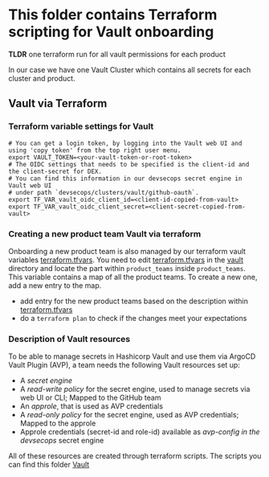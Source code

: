 # This folder contains Terraform scripting for Vault onboarding

**TLDR** one terraform run for all vault permissions for each product

In our case we have one Vault Cluster which contains all secrets for each cluster and product.

## Vault  via Terraform

### Terraform variable settings for Vault  

```shell
# You can get a login token, by logging into the Vault web UI and using 'copy token' from the top right user menu.
export VAULT_TOKEN=<your-vault-token-or-root-token>
# The OIDC settings that needs to be specified is the client-id and the client-secret for DEX. 
# You can find this information in our devsecops secret engine in Vault web UI 
# under path `devsecops/clusters/vault/github-oauth`.
export TF_VAR_vault_oidc_client_id=<client-id-copied-from-vault>
export TF_VAR_vault_oidc_client_secret=<client-secret-copied-from-vault>
```

### Creating a new product team Vault via terraform

Onboarding a new product team is also managed by our terraform vault variables [terraform.tfvars](terraform.tfvars).
You need to edit [terraform.tfvars](terraform.tfvars) in the [vault](../vault) directory and locate the part within `product_teams`
inside `product_teams`. This variable contains a map of all the product teams. To create a new one, add a
new entry to the map.

- add entry for the new product teams based on the description within [terraform.tfvars](terraform.tfvars)
- do a `terraform plan` to check if the changes meet your expectations

### Description of Vault resources   

To be able to manage secrets in Hashicorp Vault and use them via ArgoCD Vault Plugin (AVP), a team needs the following
Vault resources set up:

- A _secret engine_
- A _read-write policy_ for the secret engine, used to manage secrets via web UI or CLI; Mapped to the GitHub team
- An _approle_, that is used as AVP credentials
- A _read-only policy_ for the secret engine, used as AVP credentials; Mapped to the approle
- Approle credentials (secret-id and role-id) available as _avp-config in the devsecops_ secret engine

All of these resources are created through terraform scripts. The scripts you can find this folder [Vault](../vault)
